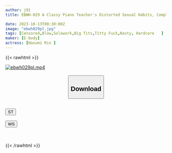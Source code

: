```yaml
---
author: j91
title: EBWH-029 A Classy Piano Teacher's Distorted Sexual Habits, Complete Obedience FUCK With Huge Breasts And Curvy Body Played With In Suite Room Rin Hasui

date: 2023-10-13T00:30:00Z
image: "ebwh029pl.jpg"
tags: [Censored,Blow,Solowork,Big Tits,Titty Fuck,Nasty, Hardcore	]
maker: [E-body]
actress: [Hasumi Rin ]
---
```



{{< rawhtml >}}

<div class="video" data-videoid="YW3kWJb6XyfvgWR">
    <a href="javascript:;">
        <img src="https://my.j91.asia/posts/ebwh029pl/ebwh029pl.jpg" width="WIDTH" height="HEIGHT" alt="ebwh029pl.mp4" loading="lazy">
    </a>
</div>

<script type="text/javascript" src="https://j91.asia/asset/on-demand-st.js"></script>

<br>
  <link rel="stylesheet" href="https://j91.asia/asset/bs5.css">
  
  <center>
  <button class="btn btn-primary" type="button" data-bs-toggle="collapse" data-bs-target=".multi-collapse" aria-expanded="false" aria-controls="multiCollapseExample1 multiCollapseExample2"><h2>Download</h2></button></center>
</p>
<div class="row">
  <div class="col">
    <div class="collapse multi-collapse" id="multiCollapseExample1">
      <div class="card card-body">
	      	      <br>
<div class="buttons">  
<a href="https://streamtape.to/v/YW3kWJb6XyfvgWR"><button class="btn-hover color-3"><i class="fa fa-download"></i> ST</button></a></div>
    </div>
  </div>
</div>
  <div class="col">
    <div class="collapse multi-collapse" id="multiCollapseExample2">
      <div class="card card-body">
	      <br>
<div class="buttons">
    <a href="https://wolfstream.tv/ilm602xcs7fw"><button class="btn-hover color-9"><i class="fa fa-download"></i> WS</button></a></div>
<br><br>
      </div>
    </div>
  </div>
</div>

{{< /rawhtml >}}
